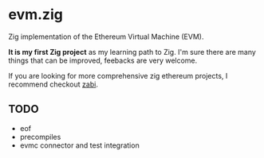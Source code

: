 # evm.zig

Zig implementation of the Ethereum Virtual Machine (EVM).

**It is my first Zig project** as my learning path to Zig. I'm sure there are many things that can be improved, feebacks are very welcome.

If you are looking for more comprehensive zig ethereum projects, I recommend checkout [zabi](https://github.com/Raiden1411/zabi).

## TODO
- eof
- precompiles
- evmc connector and test integration
